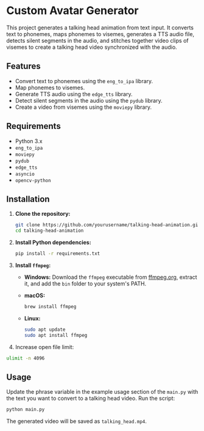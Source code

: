 # Custom Avatar Generator

This project generates a talking head animation from text input. It converts text to phonemes, maps phonemes to visemes, generates a TTS audio file, detects silent segments in the audio, and stitches together video clips of visemes to create a talking head video synchronized with the audio.

## Features

- Convert text to phonemes using the `eng_to_ipa` library.
- Map phonemes to visemes.
- Generate TTS audio using the `edge_tts` library.
- Detect silent segments in the audio using the `pydub` library.
- Create a video from visemes using the `moviepy` library.

## Requirements
- Python 3.x
- `eng_to_ipa`
- `moviepy`
- `pydub`
- `edge_tts`
- `asyncio`
- `opencv-python`

## Installation

1. **Clone the repository:**
    ```sh
    git clone https://github.com/yourusername/talking-head-animation.git
    cd talking-head-animation
    ```

2. **Install Python dependencies:**
    ```sh
    pip install -r requirements.txt
    ```

3. **Install `ffmpeg`:**

    - **Windows:**
        Download the `ffmpeg` executable from [ffmpeg.org](https://ffmpeg.org/download.html), extract it, and add the `bin` folder to your system's PATH.

    - **macOS:**
        ```sh
        brew install ffmpeg
        ```

    - **Linux:**
        ```sh
        sudo apt update
        sudo apt install ffmpeg
        ```
    
4. Increase open file limit:
```bash
ulimit -n 4096
```

## Usage
Update the phrase variable in the example usage section of the `main.py` with the text you want to convert to a talking head video. Run the script:
```bash
python main.py
```
The generated video will be saved as `talking_head.mp4`.